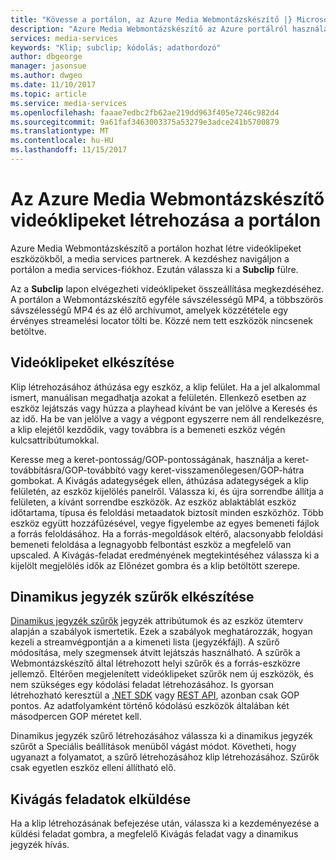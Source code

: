 ```yaml
---
title: "Kövesse a portálon, az Azure Media Webmontázskészítő |} Microsoft Docs"
description: "Azure Media Webmontázskészítő az Azure portálról használatával videóklipeket létrehozása"
services: media-services
keywords: "Klip; subclip; kódolás; adathordozó"
author: dbgeorge
manager: jasonsue
ms.author: dwgeo
ms.date: 11/10/2017
ms.topic: article
ms.service: media-services
ms.openlocfilehash: faaae7edbc2fb62ae219dd963f405e7246c982d4
ms.sourcegitcommit: 9a61faf3463003375a53279e3adce241b5700879
ms.translationtype: MT
ms.contentlocale: hu-HU
ms.lasthandoff: 11/15/2017
---
```

# <a name="create-clips-with-azure-media-clipper-in-the-portal"></a>Az Azure Media Webmontázskészítő videóklipeket létrehozása a portálon
Azure Media Webmontázskészítő a portálon hozhat létre videóklipeket eszközökből, a media services partnerek. A kezdéshez navigáljon a portálon a media services-fiókhoz. Ezután válassza ki a **Subclip** fülre.

Az a **Subclip** lapon elvégezheti videóklipeket összeállítása megkezdéséhez. A portálon a Webmontázskészítő egyféle sávszélességű MP4, a többszörös sávszélességű MP4 és az élő archívumot, amelyek közzététele egy érvényes streamelési locator tölti be. Közzé nem tett eszközök nincsenek betöltve.

## <a name="producing-clips"></a>Videóklipeket elkészítése
Klip létrehozásához áthúzása egy eszköz, a klip felület. Ha a jel alkalommal ismert, manuálisan megadhatja azokat a felületén. Ellenkező esetben az eszköz lejátszás vagy húzza a playhead kívánt be van jelölve a Keresés és az idő. Ha be van jelölve a vagy a végpont egyszerre nem áll rendelkezésre, a klip elejétől kezdődik, vagy továbbra is a bemeneti eszköz végén kulcsattribútumokkal.

Keresse meg a keret-pontosság/GOP-pontosságának, használja a keret-továbbításra/GOP-továbbító vagy keret-visszamenőlegesen/GOP-hátra gombokat. A Kivágás adategységek ellen, áthúzása adategységek a klip felületén, az eszköz kijelölés panelről. Válassza ki, és újra sorrendbe állítja a felületen, a kívánt sorrendbe eszközök. Az eszköz ablaktáblát eszköz időtartama, típusa és feloldási metaadatok biztosít minden eszközhöz. Több eszköz együtt hozzáfűzésével, vegye figyelembe az egyes bemeneti fájlok a forrás feloldásához. Ha a forrás-megoldások eltérő, alacsonyabb feloldási bemeneti feloldása a legnagyobb felbontást eszköz a megfelelő van upscaled. A Kivágás-feladat eredményének megtekintéséhez válassza ki a kijelölt megjelölés idők az Előnézet gombra és a klip betöltött szerepe.

## <a name="producing-dynamic-manifest-filters"></a>Dinamikus jegyzék szűrők elkészítése
[Dinamikus jegyzék szűrők](https://azure.microsoft.com/blog/dynamic-manifest/) jegyzék attribútumok és az eszköz ütemterv alapján a szabályok ismertetik. Ezek a szabályok meghatározzák, hogyan kezeli a streamvégpontján a a kimeneti lista (jegyzékfájl). A szűrő módosítása, mely szegmensek átvitt lejátszás használható. A szűrők a Webmontázskészítő által létrehozott helyi szűrők és a forrás-eszközre jellemző. Eltérően megjelenített videóklipeket szűrők nem új eszközök, és nem szükséges egy kódolási feladat létrehozásához. Is gyorsan létrehozható keresztül a [.NET SDK](https://docs.microsoft.com/azure/media-services/media-services-dotnet-dynamic-manifest) vagy [REST API](https://docs.microsoft.com/azure/media-services/media-services-rest-dynamic-manifest), azonban csak GOP pontos. Az adatfolyamként történő kódolású eszközök általában két másodpercen GOP méretet kell.

Dinamikus jegyzék szűrő létrehozásához válassza ki a dinamikus jegyzék szűrőt a Speciális beállítások menüből vágást módot. Követheti, hogy ugyanazt a folyamatot, a szűrő létrehozásához klip létrehozásához. Szűrők csak egyetlen eszköz elleni állítható elő.

## <a name="submitting-clipping-jobs"></a>Kivágás feladatok elküldése
Ha a klip létrehozásának befejezése után, válassza ki a kezdeményezése a küldési feladat gombra, a megfelelő Kivágás feladat vagy a dinamikus jegyzék hívás.